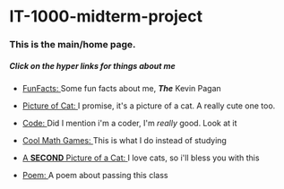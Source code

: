 # IT-1000-midterm-project

### This is the **main/home** page.  
##### Click on the hyper links for things about me

- [FunFacts: ](https://github.com/KayvonPaygon/IT-1000-midterm-project/blob/main/funfacts.md) Some fun facts about me, **_The_** Kevin Pagan

- [Picture of Cat: ]() I promise, it's a picture of a cat. A really cute one too.

- [Code: ]() Did I mention i'm a coder, I'm _really_ good. Look at it

- [Cool Math Games: ]() This is what I do instead of studying

- [A **SECOND** Picture of a Cat: ]() I love cats, so i'll bless you with this

- [Poem: ]() A poem about passing this class
